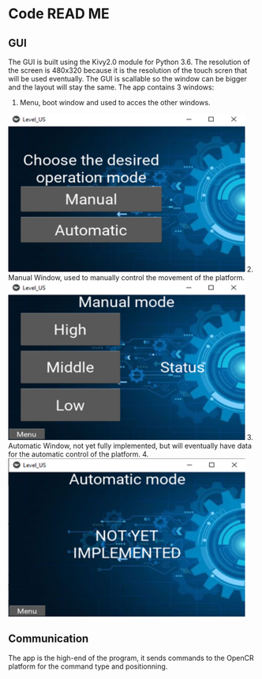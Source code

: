 # Code READ ME

## GUI

The GUI is built using the Kivy2.0 module for Python 3.6. The resolution of the screen is 480x320 because it is the resolution of the touch scren that will be used eventually. The GUI is scallable so the window can be bigger and the layout will stay the same.
The app contains 3 windows:
1. Menu, boot window and used to acces the other windows.
  <img src="https://github.com/antoinejulien/Level-US_GRO400_H21/blob/master/Images/menu_window_R1.png?raw=true" width="480" height="320">
2. Manual Window, used to manually control the movement of the platform.
<img src="https://github.com/antoinejulien/Level-US_GRO400_H21/blob/master/Images/manual_window_R1.png?raw=true" width="480" height="320">
3. Automatic Window, not yet fully implemented, but will eventually have data for the automatic control of the platform.
4. <img src="https://github.com/antoinejulien/Level-US_GRO400_H21/blob/master/Images/automatic_window_R1.png?raw=true" width="480" height="320">


## Communication

The app is the high-end of the program, it sends commands to the OpenCR platform for the command type and positionning.
